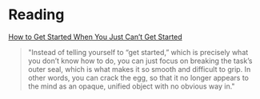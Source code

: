 # Reading

[How to Get Started When You Just Can’t Get Started](https://www.raptitude.com/2022/08/how-to-get-started-when-you-just-cant-get-started/)

> "Instead of telling yourself to “get started,” which is precisely what you don’t know how to do, you can just focus on breaking the task’s outer seal, which is what makes it so smooth and difficult to grip. In other words, you can crack the egg, so that it no longer appears to the mind as an opaque, unified object with no obvious way in."
